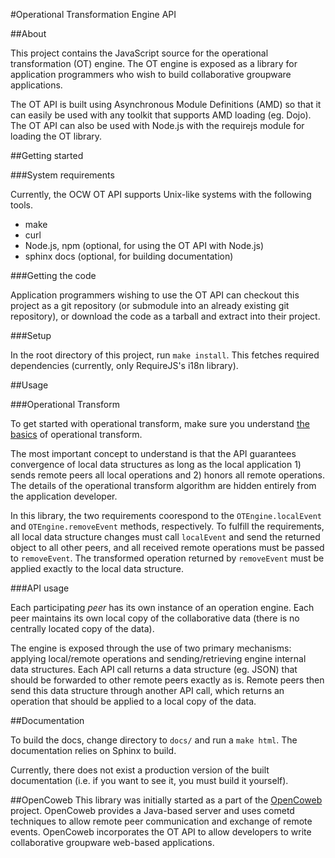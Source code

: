 #Operational Transformation Engine API

##About

This project contains the JavaScript source for the operational transformation
(OT) engine. The OT engine is exposed as a library for application programmers
who wish to build collaborative groupware applications.

The OT API is built using Asynchronous Module Definitions (AMD) so that it can
easily be used with any toolkit that supports AMD loading (eg. Dojo). The OT API
can also be used with Node.js with the requirejs module for loading the OT
library.

##Getting started

###System requirements

Currently, the OCW OT API supports Unix-like systems with the following tools.

* make
* curl
* Node.js, npm (optional, for using the OT API with Node.js)
* sphinx docs (optional, for building documentation)

###Getting the code

Application programmers wishing to use the OT API can checkout this project as a
git repository (or submodule into an already existing git repository), or
download the code as a tarball and extract into their project.

###Setup

In the root directory of this project, run `make install`. This fetches required
dependencies (currently, only RequireJS's i18n library).

##Usage

###Operational Transform

To get started with operational transform, make sure you understand
[the basics](http://opencoweb.org/ocwdocs/intro/openg.html) of operational
transform.

The most important concept to understand is that the API guarantees convergence
of local data structures as long as the local application 1) sends remote peers
all local operations and 2) honors all remote operations. The details of the
operational transform algorithm are hidden entirely from the application
developer.

In this library, the two requirements coorespond to the
`OTEngine.localEvent` and `OTEngine.removeEvent` methods, respectively. To
fulfill the requirements, all local data structure changes must call
`localEvent` and send the returned object to all other peers, and all received
remote operations must be passed to `removeEvent`. The transformed operation
returned by `removeEvent` must be applied exactly to the local data structure.

###API usage

Each participating *peer* has its own instance of an operation engine. Each peer
maintains its own local copy of the collaborative data (there is no centrally
located copy of the data).

The engine is exposed through the use of two primary mechanisms: applying
local/remote operations and sending/retrieving engine internal data structures.
Each API call returns a data structure (eg. JSON) that should be forwarded to
other remote peers exactly as is. Remote peers then send this data structure
through another API call, which returns an operation that should be applied
to a local copy of the data.

##Documentation

To build the docs, change directory to `docs/` and run a `make html`. The
documentation relies on Sphinx to build.

Currently, there does not exist a production version of the built documentation
(i.e. if you want to see it, you must build it yourself).

##OpenCoweb
This library was initially started as a part of the
[OpenCoweb](https://github.com/opencoweb/coweb) project. OpenCoweb provides a
Java-based server and uses cometd techniques to allow remote peer communication
and exchange of remote events. OpenCoweb incorporates the OT API to allow
developers to write collaborative groupware web-based applications.


